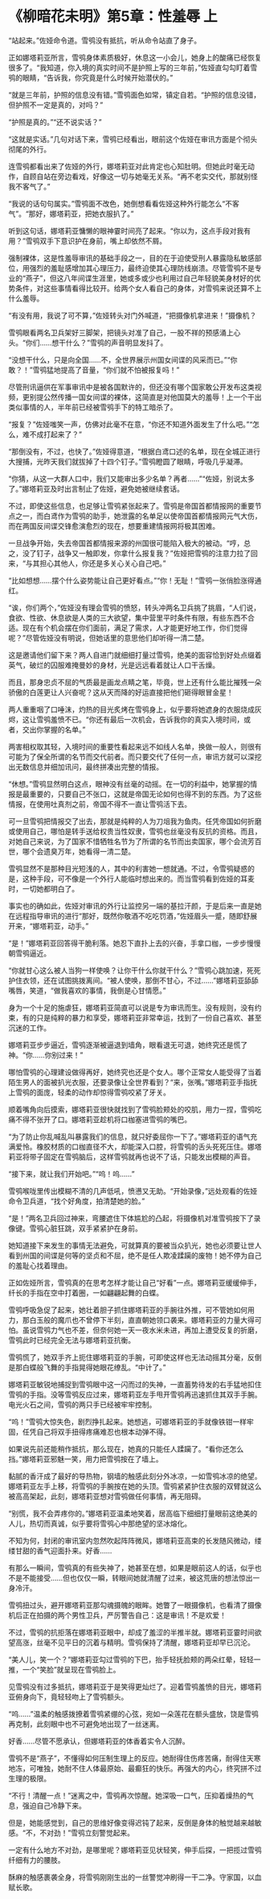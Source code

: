 # 《柳暗花未明》第5章：性羞辱 上

“站起来。”佐娅命令道。雪鸮没有抵抗，听从命令站直了身子。

正如娜塔莉亚所言，雪鸮身体素质极好，休息这一小会儿，她身上的酸痛已经恢复很多了。“我知道，你入境的真实时间不是护照上写的三年前，”佐娅直勾勾盯着雪鸮的眼睛，“告诉我，你究竟是什么时候开始潜伏的。”

“就是三年前，护照的信息没有错。”雪鸮面色如常，镇定自若。“护照的信息没错，但护照不一定是真的，对吗？”

“护照是真的。”“还不说实话？”

“这就是实话。”几句对话下来，雪鸮已经看出，眼前这个佐娅在审讯方面是个彻头彻尾的外行。

连雪鸮都看出来了佐娅的外行，娜塔莉亚对此肯定也心知肚明。但她此时毫无动作，自顾自站在旁边看戏，好像这一切与她毫无关系。“再不老实交代，那就别怪我不客气了。”

“我说的话句句属实。”雪鸮面不改色，她倒想看看佐娅这种外行能怎么“不客气”。“那好，娜塔莉亚，把她衣服扒了。”

听到这句话，娜塔莉亚慵懒的眼神霎时间亮了起来。“你以为，这点手段对我有用？”雪鸮双手下意识护在身前，嘴上却依然不屑。

强制裸体，这是性羞辱审讯的基础手段之一，目的在于迫使受刑人暴露隐私敏感部位，用强烈的羞耻感增加其心理压力，最终迫使其心理防线崩溃。尽管雪鸮不是专业的“燕子”，但这八年间谍生涯里，她或多或少也利用过自己年轻貌美身材好的优势条件，对这些事情看得比较开。给两个女人看自己的身体，对雪鸮来说还算不上什么羞辱。

“有没有用，我说了可不算，”佐娅转头对门外喊道，“把摄像机拿进来！”摄像机？

雪鸮眼看两名卫兵架好三脚架，把镜头对准了自己，一股不祥的预感涌上心头。“你们……想干什么？”雪鸮的声音明显发抖了。

“没想干什么，只是向全国……不，全世界展示州国女间谍的风采而已。”“你敢？！”雪鸮猛地提高了音量，“你们就不怕被报复吗！”

尽管刑讯逼供在军事审讯中是被各国默许的，但还没有哪个国家敢公开发布这类视频，更别提公然传播一国女间谍的裸体，这简直是对他国莫大的羞辱！上一个干出类似事情的人，半年前已经被雪鸮手下的特工暗杀了。

“报复？”佐娅嗤笑一声，仿佛对此毫不在意，“你还不知道外面发生了什么吧。”“怎么，难不成打起来了？”

“那倒没有，不过，也快了。”佐娅得意道，“根据白鸢口述的名单，现在全城正进行大搜捕，光昨天我们就拔掉了十四个钉子。”雪鸮瞪圆了眼睛，呼吸几乎凝滞。

“你猜，从这一大群人口中，我们又能审出多少名单？再者……”“佐娅，别说太多了。”娜塔莉亚及时出言制止了佐娅，避免她被继续套话。

不过，即使这些信息，也足够让雪鸮紧张起来了。雪鸮是帝国首都情报网的重要节点之一，而白鸢作为雪鸮的助手，她泄露的名单足以使帝国首都情报网元气大伤，而在两国反间谍交锋愈演愈烈的现在，想要重建情报网将极其困难。

一旦战争开始，失去帝国首都情报来源的州国很可能陷入极大的被动。“哼，总之，没了钉子，战争又一触即发，你拿什么报复我？”佐娅把雪鸮的注意力拉了回来，“与其担心其他人，你还是多关心关心自己吧。”

“比如想想……摆个什么姿势能让自己更好看点。”“你！无耻！”雪鸮一张俏脸涨得通红。

“诶，你们两个，”佐娅没有理会雪鸮的愤怒，转头冲两名卫兵挑了挑眉，“人们说，食欲、性欲、休息欲是人类的三大欲望，集中营里平时条件有限，有些东西不合适。现在有个机会摆在你们面前，满足了需求，人才能更好地工作，你们觉得呢？”尽管佐娅没有明说，但她话里的意思他们却听得一清二楚。

这是邀请他们留下来？两人自进门就细细打量过雪鸮，绝美的面容恰到好处点缀着英气，破烂的囚服难掩曼妙的身材，光是远远看着就让人口干舌燥。

而且，那身忠贞不屈的气质最是画龙点睛之笔，毕竟，世上还有什么能比摧残一朵骄傲的白莲更让人兴奋呢？这从天而降的好运直接把他们砸得眼冒金星！

两人重重咽了口唾沫，灼热的目光炙烤在雪鸮身上，似乎要将她遮身的衣服烧成灰烬，这让雪鸮羞愤不已。“你还有最后一次机会，告诉我你的真实入境时间，或者，交出你掌握的名单。”

两害相权取其轻，入境时间的重要性看起来远不如线人名单，换做一般人，则很有可能为了保全所谓的名节而交代前者。而只要交代了任何一点，审讯方就可以深挖出无数信息并细加讯问，最终拼凑出完整的情报。

“休想。”雪鸮显然明白这点，眼神没有丝毫的动摇。在一切的利益中，她掌握的情报是最重要的，只要自己不张口，这就是帝国无论如何也得不到的东西。为了这些情报，在使用吐真剂之前，帝国不得不一直让雪鸮活下去。

可一旦雪鸮把情报交了出去，那就是纯粹的人为刀俎我为鱼肉。任凭帝国如何折磨或使用自己，哪怕是转手送给权贵当性奴隶，雪鸮也丝毫没有反抗的资格。而且，对她自己来说，为了国家不惜牺牲名节为了所谓的名节而出卖国家，哪个会流芳百世，哪个会遗臭万年，她看得一清二楚。

雪鸮显然不是那种目光短浅的人，其中的利害她一想就通。不过，令雪鸮疑惑的是，这种手段，可不像是一个外行人能临时想出来的。而当雪鸮看到佐娅的耳麦时，一切她都明白了。

事实也的确如此，佐娅对审讯的外行让监控另一端的基拉汗颜，于是后来一直是她在远程指导审讯的进行“那好，既然你敬酒不吃吃罚酒，”佐娅眉头一蹙，随即舒展开来，“娜塔莉亚，动手。”

“是！”娜塔莉亚回答得干脆利落。她忍下直扑上去的兴奋，手拿口枷，一步步慢慢朝雪鸮逼近。

“你就甘心这么被人当狗一样使唤？让你干什么你就干什么？”雪鸮心跳加速，死死护住衣领，还在试图挑拨离间。“被人使唤，那倒不甘心，不过……”娜塔莉亚舔舔嘴唇，笑道，“做我喜欢的事情，我倒是心甘情愿。”

身为一个十足的施虐狂，娜塔莉亚简直可以说是专为审讯而生。没有规则，没有约束，有的只是纯粹的暴力和享受，娜塔莉亚非常幸运，找到了一份自己喜欢、甚至沉迷的工作。

娜塔莉亚步步逼近，雪鸮逐渐被逼退到墙角，眼看退无可退，她终究还是慌了神。“你……你别过来！”

哪怕雪鸮的心理建设做得再好，她终究也还是个女人。哪个正常女人能受得了当着陌生男人的面被扒光衣服，还要录像让全世界看到？“来，张嘴。”娜塔莉亚手指抚上雪鸮的面庞，轻柔的动作却惊得雪鸮咬紧了牙关。

顺着嘴角向后摸索，娜塔莉亚很快就找到了雪鸮脸颊处的咬肌，用力一捏，雪鸮吃痛不得不张开了口。娜塔莉亚趁机将口枷塞进雪鸮的嘴巴。

“为了防止你乱喊乱叫暴露我们的信息，就只好委屈你一下了。”娜塔莉亚的语气充满爱怜。橡胶材质的口枷直径不大，却能深入口腔，将雪鸮的舌头死死压住。娜塔莉亚将带子固定在雪鸮脑后，这样雪鸮就再也说不了话，只能发出模糊的声音。

“接下来，就让我们开始吧。”“呜！呜……”

雪鸮喉咙里传出模糊不清的几声低吼，愤懑又无助。“开始录像，”远处观看的佐娅命令卫兵道，“找个好角度，拍清楚她的脸。”

“是！”两名卫兵回过神来，弯腰遮住下体尴尬的凸起，将摄像机对准雪鸮按下了录像键。雪鸮心脏狂跳，双手紧紧护在身前。

她知道接下来发生的事情无法避免，可就算真的要被当众扒光，她也必须要让世人看到州国的间谍是何等的坚贞和不屈，绝不是任人欺凌蹂躏的废物！她不停为自己的羞耻心找着理由。

正如佐娅所言，雪鸮真的在思考怎样才能让自己“好看”一点。娜塔莉亚缓缓伸手，纤长的手指在空中打着圈，一如翩翩起舞的白蝶。

雪鸮呼吸急促了起来，她壮着胆子抓住娜塔莉亚的手腕往外推，可不管她如何用力，那白玉般的魔爪也不曾停下半刻，直直朝她领口袭来。娜塔莉亚的力量大得可怕。虽说雪鸮力气也不差，但奈何她一天一夜水米未进，再加上遭受反复的折磨，雪鸮此时已经完全无法与娜塔莉亚抗衡。

雪鸮慌了，她双手齐上扼住娜塔莉亚的手腕，可即使这样也无法动摇其分毫，反倒是那白蝶般飞舞的手指晃得她眼花缭乱。“中计了。”

娜塔莉亚敏锐地捕捉到雪鸮眼中这一闪而过的失神，一直蓄势待发的右手猛地扣住雪鸮的手指。没等雪鸮反应过来，娜塔莉亚左手甩开雪鸮再迅速抓住其双手手腕。电光火石之间，雪鸮的两只手已经被牢牢控制。

“呜！”雪鸮大惊失色，剧烈挣扎起来。她想逃，可娜塔莉亚的手就像铁钳一样牢固，任凭自己将双手扭得疼痛难忍也根本动弹不得。

如果说先前还能稍作抵抗，那么现在，她真的只能任人蹂躏了。“看你还怎么挡。”娜塔莉亚邪魅一笑，用力把雪鸮按在了墙上。

黏腻的香汗成了最好的导热物，钢墙的触感此刻分外冰凉，一如雪鸮冰凉的绝望。娜塔莉亚左手上移，将雪鸮的手腕按在她的头顶。雪鸮紧紧护住衣服的双臂就这么被高高架起，此刻，娜塔莉亚想对雪鸮做任何事情，再无阻碍。

“别慌，我不会弄疼你的。”娜塔莉亚温柔地笑着，居高临下细细打量眼前这绝美的人儿，热切而真诚，似乎要将雪鸮心中那绝望的坚冰熔化。

不知为何，封闭的审讯室内忽然吹起阵阵微风，娜塔莉亚高束的长发随风微动，缕缕甘甜的香气迎面扑来。好香……

有那么一瞬间，雪鸮真的有些失神了，她甚至在想，如果是眼前这人的话，似乎也不是不能接受……但也仅仅一瞬，转眼间她就清醒了过来，被这荒唐的想法惊出一身冷汗。

雪鸮扭过头，避开娜塔莉亚那勾魂摄魄的眼眸。她瞥了一眼摄像机，也看清了摄像机后正在拍摄的两个男性卫兵，严厉警告自己：这是审讯！不是欢爱！

不过，雪鸮的抗拒落在娜塔莉亚眼中，却成了羞涩的半推半就。娜塔莉亚霎时间欲望高涨，丝毫不见平日的沉着与精明。雪鸮保持了清醒，娜塔莉亚却早已沉沦。

“美人儿，笑一个？”娜塔莉亚勾过雪鸮的下巴，抬手轻抚脸颊的两朵红晕，轻轻一推，一个“笑脸”就呈现在雪鸮脸上。

见雪鸮没有过多抵抗，娜塔莉亚于是笑得更灿烂了。迎着雪鸮羞愤的目光，娜塔莉亚俯身向下，竟轻轻吻上了雪鸮额头。

“呜……”温柔的触感拨撩着雪鸮紧绷的心弦，宛如一朵莲花在额头盛放，饶是雪鸮再克制，此刻眼中也不可避免地出现了一丝迷离。

好香……尽管不愿承认，但娜塔莉亚的体香着实令人沉醉。

雪鸮不是“燕子”，不懂得如何压制生理上的反应。她耐得住伤疼苦痛，耐得住天寒地冻，可唯独，她耐不住人体最原始、最癫狂的快乐。再强大的内心，终究拼不过生理的极限。

“不行！清醒一点！”迷离之中，雪鸮再次惊醒。她深吸一口气，压抑着燥热的气息，强迫自己冷静下来。

但是，她能感觉到，自己的思维好像变得迟钝了起来，反倒是身体的触觉越来越敏感。“不，不对劲！”雪鸮立刻警觉起来。

一定有什么地方不对劲，是哪里呢？娜塔莉亚见状轻笑，伸手后探，一把揽过雪鸮纤细有力的腰肢。

酥麻的触感裹袭全身，将雪鸮刚刚生出的一丝警觉冲刷得一干二净。守家国，以血赋长歌。

